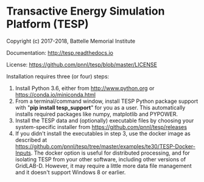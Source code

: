 # Transactive Energy Simulation Platform (TESP)

Copyright (c) 2017-2018, Battelle Memorial Institute

Documentation: http://tesp.readthedocs.io

License: https://github.com/pnnl/tesp/blob/master/LICENSE

Installation requires three (or four) steps:

1. Install Python 3.6, either from http://www.python.org or https://conda.io/miniconda.html  
2. From a terminal/command window, install TESP Python package support with "**pip install tesp_support**" for you as a user. This automatically installs required packages like numpy, matplotlib and PYPOWER.
3. Install the TESP data and (optionally) executable files by choosing your system-specific installer from https://github.com/pnnl/tesp/releases
4. If you didn't install the executables in step 3, use the docker image as described at https://github.com/pnnl/tesp/tree/master/examples/te30/TESP-Docker-Inputs. The docker option is useful for distributed processing, and for isolating TESP from your other software, including other versions of GridLAB-D. However, it may require a little more data file management and it doesn't support Windows 8 or earlier.



